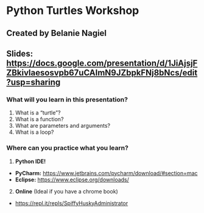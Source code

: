 # Python Turtles Workshop
## Created by Belanie Nagiel

## Slides: https://docs.google.com/presentation/d/1JiAjsjFZBkivlaesosvpb67uCAImN9JZbpkFNj8bNcs/edit?usp=sharing

### What will you learn in this presentation?
1. What is a “turtle”?
2. What is a function?
3. What are parameters and arguments?
4. What is a loop?


### Where can you practice what you learn?
1. **Python IDE!**
  - **PyCharm:** https://www.jetbrains.com/pycharm/download/#section=mac 
  - **Eclipse:** https://www.eclipse.org/downloads/
2. **Online** (Ideal if you have a chrome book)
  - https://repl.it/repls/SpiffyHuskyAdministrator 
